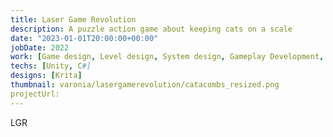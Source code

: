 ```yaml
---
title: Laser Game Revolution
description: A puzzle action game about keeping cats on a scale
date: "2023-01-01T20:00:00+00:00"
jobDate: 2022
work: [Game design, Level design, System design, Gameplay Development, Network Development]
techs: [Unity, C#]
designs: [Krita]
thumbnail: varonia/lasergamerevolution/catacombs_resized.png
projectUrl: 
---
```



LGR